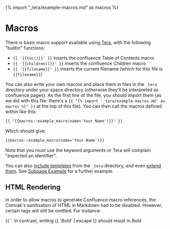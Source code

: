 {% import "_tera/example-macros.md" as macros %}
# Macros

There is basic macro support available using [Tera](https://keats.github.io/tera/docs), with the following "builtin" functions:

- `{{ '{{toc()}}' }}` inserts the confluence Table of Contents macro
- `{{ '{{children()}}' }}` inserts the confluence Children macro
- `{{ '{{filename}}' }}` inserts the current filename (which for this file is `{{filename}}`)

You can also write your own macros and place them in files in the `_tera` directory under your space directory (otherwise they'll be interpreted as confluence pages). As the first line of the file, you should import them (as we did with this file: there's a `{{ "{% import '_tera/example-macros.md' as macros %}" }}` at the top of this file). You can then call the macros defined within like this:

```markdown
{{ "{{macros::example_macro(name='Your Name')}}" }}
```

Which should give:

```markdown
{{macros::example_macro(name='Your Name')}}
```

Note that you _must_ use the keyword arguments or Tera will complain "expected an identifier".

You can also [include templates](https://keats.github.io/tera/docs/#include) from the `_tera` directory, and even [extend them](https://keats.github.io/tera/docs/#inheritance). See [Subpage Example](subpages/index.md) for a further example.

## HTML Rendering

In order to allow macros to generate Confluence macro references, the Comrak's sanitisation of HTML in Markdown had to be disabled. However, certain tags will still be omitted. For instance:

{{ '<script/>' }} should be santised to just return the html as text: <script>document.getElementById("demo").innerHTML = "Hello JavaScript!";</script>. In contrast, writing {{ '<em>Bold</em>' | escape }} should result in <em>Bold</em>.